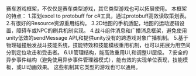 赛车游戏框架，不仅仅是赛车类型游戏，其它类型游戏也可以拓展使用。
本框架的特点：
1.策划excel to protobuff for c#工具，通过protobuff高效读取策划表。
2.有很好的Resource资源重用结构。
3.2D地图的手机适配，地图的运动逻辑设置，障碍车或NPC的刷兵机制实现。
4.战斗组件消息和广播消息框架，避免使用unity低效的sendMessage API,和提供unity没有的跨游戏对象广播机制。
5.基于物理碰撞触发战斗技能系统，技能特效和技能模板重用机制，也可以拓展为用空间分割定位攻击和受击者。
6.UI管理结构，能高效重用UI,和调整UI层级。
7.安全的异步事件结构（避免使用异步事件管理器模式），能有效的实现单位表现，技能模板，或UI动画效果。
这些机制其它类型的游戏也可以通用。
